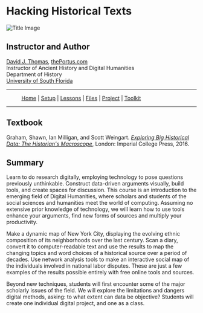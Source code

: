 # Hacking Historical Texts

![Title Image]({{site.baseurl}}/assets/intro-image.png)

## Instructor and Author

[David J. Thomas](mailto:dave.a.base@gmail.com), [thePortus.com](http://thePortus.com)<br />
Instructor of Ancient History and Digital Humanities<br />
Department of History<br />
[University of South Florida](https://github.com/usf-portal)

---

<figure>
    <p>
        <a href="{{site.baseurl}}/pages/index.html">Home</a> |
        <a href="{{site.baseurl}}/pages//setup.html">Setup</a> |
        <a href="{{site.baseurl}}/pages//lessons.html">Lessons</a> |
        <a href="{{site.baseurl}}/pages//files.html">Files</a> |
        <a href="{{site.baseurl}}/pages//project.html">Project</a> |
        <a href="{{site.baseurl}}/pages//toolkit.html">Toolkit</a>
    </p>
</figure>

---

## Textbook

Graham, Shawn, Ian Milligan, and Scott Weingart. [*Exploring Big Historical Data: The Historian's Macroscope*](https://www.amazon.com/Exploring-Big-Historical-Data-Historians/dp/1783266376), London: Imperial College Press, 2016.

## Summary

Learn to do research digitally, employing technology to pose questions previously unthinkable. Construct data-driven arguments visually, build tools, and create spaces for discussion. This course is an introduction to the emerging field of Digital Humanities, where scholars and students of the social sciences and humanities meet the world of computing. Assuming no extensive prior knowledge of technology, we will learn how to use tools enhance your arguments, find new forms of sources and multiply your productivity.

Make a dynamic map of New York City, displaying the evolving ethnic composition of its neighborhoods over the last century. Scan a diary, convert it to computer-readable text and use the results to map the changing topics and word choices of a historical source over a period of decades. Use network analysis tools to make an interactive social map of the individuals involved in national labor disputes. These are just a few examples of the results possible entirely with free online tools and sources.

Beyond new techniques, students will first encounter some of the major scholarly issues of the field. We will explore the limitations and dangers digital methods, asking: to what extent can data be objective? Students will create one individual digital project, and one as a class.
